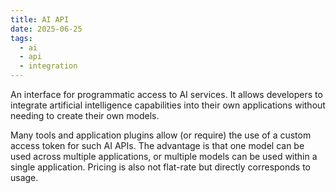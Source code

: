 ```yaml
---
title: AI API
date: 2025-06-25
tags:
  - ai
  - api
  - integration
---
```


An interface for programmatic access to AI services. It allows developers to integrate artificial intelligence capabilities into their own applications without needing to create their own models.

Many tools and application plugins allow (or require) the use of a custom access token for such AI APIs. The advantage is that one model can be used across multiple applications, or multiple models can be used within a single application. Pricing is also not flat-rate but directly corresponds to usage.
